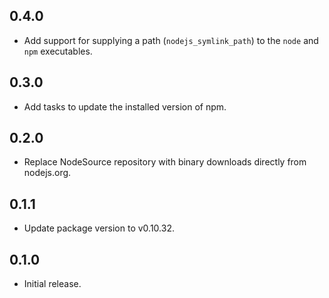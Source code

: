 ## 0.4.0

- Add support for supplying a path (`nodejs_symlink_path`) to the `node` and `npm` executables.

## 0.3.0

- Add tasks to update the installed version of npm.

## 0.2.0

- Replace NodeSource repository with binary downloads directly from nodejs.org.

## 0.1.1

- Update package version to v0.10.32.

## 0.1.0

- Initial release.
